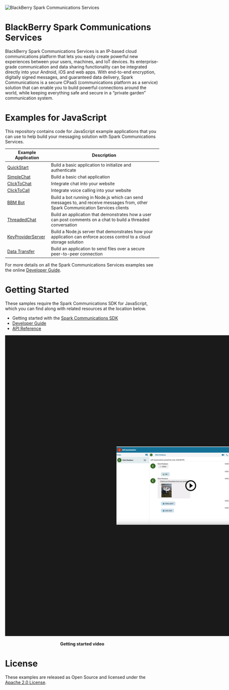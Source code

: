 ![BlackBerry Spark Communications Services](https://developer.blackberry.com/files/bbm-enterprise/documents/guide/resources/images/bnr-bbm-enterprise-sdk-title.png)

# BlackBerry Spark Communications Services
BlackBerry Spark Communications Services is an IP-based cloud communications
platform that lets you easily create powerful new experiences between your
users, machines, and IoT devices. Its enterprise-grade communication and data
sharing functionality can be integrated directly into your Android, iOS and web
apps. With end-to-end encryption, digitally signed messages, and guaranteed
data delivery, Spark Communications is a secure CPaaS (communications
platform as a service) solution that can enable you to build powerful
connections around the world, while keeping everything safe and secure in a
“private garden” communication system.

# Examples for JavaScript

This repository contains code for JavaScript example applications that you can use to help build your messaging solution with Spark Communications Services.

| Example Application                      | Description                              |
| ---------------------------------------- | ---------------------------------------- |
|[QuickStart](QuickStart/README.md)|Build a basic application to initialize and authenticate|
|[SimpleChat](SimpleChat/README.md)|Build a basic chat application|
|[ClickToChat](ClickToChat/README.md)|Integrate chat into your website|
|[ClickToCall](ClickToCall/README.md)|Integrate voice calling into your website|
|[BBM Bot](Node/README.md) | Build a bot running in Node.js which can send messages to, and receive messages from, other Spark Communication Services clients|
|[ThreadedChat](ThreadedChat/README.md) | Build an application that demonstrates how a user can post comments on a chat to build a threaded conversation|
|[KeyProviderServer](KeyProviderServer/README.md) | Build a Node.js server that demonstrates how your application can enforce access control to a cloud storage solution|
|[Data Transfer](DataTransfer/README.md) | Build an application to send files over a secure peer-to-peer connection |

For more details on all the Spark Communications Services examples see the online [Developer Guide](https://developer.blackberry.com/files/bbm-enterprise/documents/guide/html/examples.html).

# Getting Started

These samples require the Spark Communications SDK for JavaScript, which you can find along with related resources at the location below.
    
* Getting started with the [Spark Communications SDK](https://developers.blackberry.com/us/en/products/blackberry-spark-communications-platform.html)
* [Developer Guide](https://developer.blackberry.com/files/bbm-enterprise/documents/guide/html/index.html)
* [API Reference](https://developer.blackberry.com/files/bbm-enterprise/documents/guide/reference/javascript/index.html)

<p align="center">
    <a href="https://youtu.be/CSXZT2perqE"
      target="_blank"><img src="QuickStart/screenShots/bb-spark-web-sdk-getting-started.jpg"
      alt="YouTube Getting Started Video" width="486" height="" border="364"/></a>
</p>
<p align="center">
 <b>Getting started video</b>
</p>


# License

These examples are released as Open Source and licensed under the [Apache 2.0 License](http://www.apache.org/licenses/LICENSE-2.0.html).
